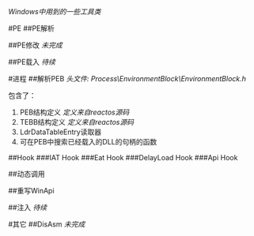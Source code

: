 _Windows中用到的一些工具类_

#PE
##PE解析


##PE修改
_未完成_


##PE载入
_待续_

#进程
##解析PEB
_头文件: Process\EnvironmentBlock\EnvironmentBlock.h_

包含了：
1. PEB结构定义
_定义来自reactos源码_
2. TEBB结构定义
_定义来自reactos源码_
3. LdrDataTableEntry读取器
4. 可在PEB中搜索已经载入的DLL的句柄的函数


##Hook
###IAT Hook
###Eat Hook
###DelayLoad Hook
###Api Hook


##动态调用


##重写WinApi


##注入
_待续_


#其它
##DisAsm
_未完成_
